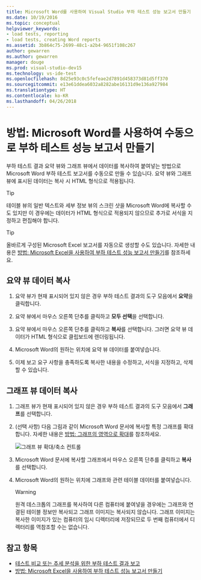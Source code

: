 ```yaml
---
title: Microsoft Word를 사용하여 Visual Studio 부하 테스트 성능 보고서 만들기
ms.date: 10/19/2016
ms.topic: conceptual
helpviewer_keywords:
- load tests, reporting
- load tests, creating Word reports
ms.assetid: 3b864c75-2699-48c1-a2b4-9651f108c267
author: gewarren
ms.author: gewarren
manager: douge
ms.prod: visual-studio-dev15
ms.technology: vs-ide-test
ms.openlocfilehash: 8d25e93c0c5fefeae2d7891d458373d81d5ff370
ms.sourcegitcommit: e13e61ddea6032a8282abe16131d9e136a927984
ms.translationtype: HT
ms.contentlocale: ko-KR
ms.lasthandoff: 04/26/2018
---
```

# <a name="how-to-manually-create-a-load-test-performance-report-using-microsoft-word"></a>방법: Microsoft Word를 사용하여 수동으로 부하 테스트 성능 보고서 만들기

부하 테스트 결과 요약 뷰와 그래프 뷰에서 데이터를 복사하여 붙여넣는 방법으로 Microsoft Word 부하 테스트 보고서를 수동으로 만들 수 있습니다. 요약 뷰와 그래프 뷰에 표시된 데이터는 복사 시 HTML 형식으로 적용됩니다.

> [!TIP]
> 테이블 뷰의 일반 텍스트와 세부 정보 뷰의 스크린 샷을 Microsoft Word에 복사할 수도 있지만 이 경우에는 데이터가 HTML 형식으로 적용되지 않으므로 추가로 서식을 지정하고 편집해야 합니다.

> [!TIP]
> 올바르게 구성된 Microsoft Excel 보고서를 자동으로 생성할 수도 있습니다. 자세한 내용은 [방법: Microsoft Excel을 사용하여 부하 테스트 성능 보고서 만들기](../test/how-to-create-load-test-performance-reports-using-microsoft-excel.md)를 참조하세요.

## <a name="copy-summary-view-data"></a>요약 뷰 데이터 복사

1.  요약 뷰가 현재 표시되어 있지 않은 경우 부하 테스트 결과의 도구 모음에서 **요약**을 클릭합니다.

2.  요약 뷰에서 마우스 오른쪽 단추를 클릭하고 **모두 선택**을 선택합니다.

3.  요약 뷰에서 마우스 오른쪽 단추를 클릭하고 **복사**를 선택합니다. 그러면 요약 뷰 데이터가 HTML 형식으로 클립보드에 렌더링됩니다.

4.  Microsoft Word의 원하는 위치에 요약 뷰 데이터를 붙여넣습니다.

5.  이제 보고 요구 사항을 충족하도록 복사한 내용을 수정하고, 서식을 지정하고, 삭제할 수 있습니다.

## <a name="copy-graph-view-data"></a>그래프 뷰 데이터 복사

1.  그래프 뷰가 현재 표시되어 있지 않은 경우 부하 테스트 결과의 도구 모음에서 **그래프**를 선택합니다.

2.  (선택 사항) 다음 그림과 같이 Microsoft Word 문서에 복사할 특정 그래프를 확대합니다. 자세한 내용은 [방법: 그래프의 영역으로 확대](../test/how-to-zoom-in-on-a-region-of-the-graph-in-load-test-results.md)를 참조하세요.

     ![그래프 뷰 확대/축소 컨트롤](../test/media/ltest_zoomcontrol.png "LTest_ZoomControl")

3.  Microsoft Word 문서에 복사할 그래프에서 마우스 오른쪽 단추를 클릭하고 **복사**를 선택합니다.

4.  Microsoft Word의 원하는 위치에 그래프와 관련 테이블 데이터를 붙여넣습니다.

    > [!WARNING]
    > 원격 데스크톱의 그래프를 복사하여 다른 컴퓨터에 붙여넣을 경우에는 그래프와 연결된 테이블 정보만 복사되고 그래프 이미지는 복사되지 않습니다. 그래프 이미지는 복사한 이미지가 있는 컴퓨터의 임시 디렉터리에 저장되므로 두 번째 컴퓨터에서 디렉터리를 역참조할 수는 없습니다.

## <a name="see-also"></a>참고 항목

- [테스트 비교 또는 추세 분석을 위한 부하 테스트 결과 보고](../test/compare-load-test-results.md)
- [방법: Microsoft Excel을 사용하여 부하 테스트 성능 보고서 만들기](../test/how-to-create-load-test-performance-reports-using-microsoft-excel.md)